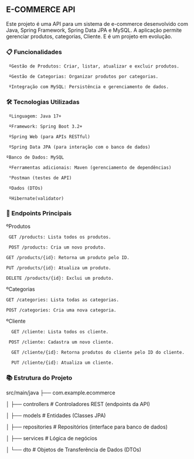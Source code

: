 
## E-COMMERCE API

Este projeto é uma API para um sistema de e-commerce desenvolvido com Java, Spring Framework, Spring Data JPA e MySQL. A aplicação permite gerenciar produtos, categorias, Cliente. E é um projeto em evolução.

### 📋 Funcionalidades 

     ºGestão de Produtos: Criar, listar, atualizar e excluir produtos.

     ºGestão de Categorias: Organizar produtos por categorias.

     ºIntegração com MySQL: Persistência e gerenciamento de dados.

### 🛠️ Tecnologias Utilizadas 

     ºLinguagem: Java 17+

     ºFramework: Spring Boot 3.2+

     ºSpring Web (para APIs RESTful)

     ºSpring Data JPA (para interação com o banco de dados)

    ºBanco de Dados: MySQL

     ºFerramentas adicionais: Maven (gerenciamento de dependências)

     °Postman (testes de API)

     ºDados (DTOs)
     
     ºHibernate(validator)

### 📖 Endpoints Principais 

ºProdutos

     GET /products: Lista todos os produtos.

     POST /products: Cria um novo produto.

    GET /products/{id}: Retorna um produto pelo ID.

    PUT /products/{id}: Atualiza um produto.

    DELETE /products/{id}: Exclui um produto.

ºCategorias

    GET /categories: Lista todas as categorias.

    POST /categories: Cria uma nova categoria.

ºCliente

      GET /cliente: Lista todos os cliente.

     POST /cliente: Cadastra um novo cliente.

      GET /cliente/{id}: Retorna produtos do cliente pelo ID do cliente.

      PUT /cliente/{id}: Atualiza um cliente.


### 📚 Estrutura do Projeto

src/main/java
├── com.example.ecommerce

│   ├── controllers # Controladores REST (endpoints da API)

│   ├── models          # Entidades (Classes JPA)

│   ├── repositories    # Repositórios (interface para banco de dados)

│   ├── services        # Lógica de negócios

│   └── dto             # Objetos de Transferência de Dados (DTOs)
